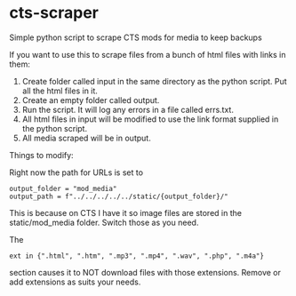 # cts-scraper
Simple python script to scrape CTS mods for media to keep backups

If you want to use this to scrape files from a bunch of html files with links in them:

1. Create folder called input in the same directory as the python script. Put all the html files in it.
2. Create an empty folder called output.
3. Run the script. It will log any errors in a file called errs.txt.
4. All html files in input will be modified to use the link format supplied in the python script.
5. All media scraped will be in output.

Things to modify:

Right now the path for URLs is set to 

```
output_folder = "mod_media"
output_path = f"../../../../../static/{output_folder}/"
```

This is because on CTS I have it so image files are stored in the static/mod_media folder. Switch those as you need. 

The

```
ext in {".html", ".htm", ".mp3", ".mp4", ".wav", ".php", ".m4a"}
```

section causes it to NOT download files with those extensions. Remove or add extensions as suits your needs.
